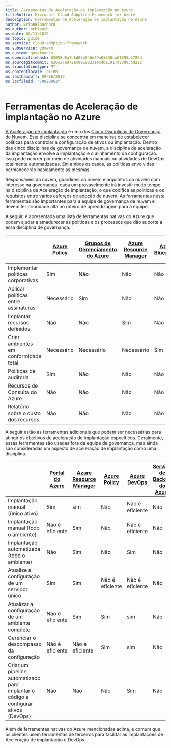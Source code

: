 ```yaml
---
title: Ferramentas de Aceleração de implantação no Azure
titleSuffix: Microsoft Cloud Adoption Framework for Azure
description: Ferramentas de Aceleração de implantação no Azure
author: BrianBlanchard
ms.author: brblanch
ms.date: 02/11/2019
ms.topic: guide
ms.service: cloud-adoption-framework
ms.subservice: govern
ms.custom: governance
ms.openlocfilehash: 62058d6a7d8d05b046e29a03650ca0f095a3789d
ms.sourcegitcommit: a26c27ed72ac89198231ec4b11917a20d03bd222
ms.translationtype: MT
ms.contentlocale: pt-BR
ms.lasthandoff: 09/06/2019
ms.locfileid: "70828962"
---
```

# <a name="deployment-acceleration-tools-in-azure"></a>Ferramentas de Aceleração de implantação no Azure

[A Aceleração de implantação](index.md) é uma das [Cinco Disciplinas de Governança de Nuvem](../governance-disciplines.md). Esta disciplina se concentra em maneiras de estabelecer políticas para controlar a configuração de ativos ou implantação. Dentro das cinco disciplinas de governança de nuvem, a disciplina de aceleração da implantação envolve a implantação e o alinhamento da configuração. Isso pode ocorrer por meio de atividades manuais ou atividades de DevOps totalmente automatizadas. Em ambos os casos, as políticas envolvidas permanecerão basicamente as mesmas.

Responsáveis da nuvem, guardiões da nuvem e arquitetos da nuvem com interesse na governança, cada um provavelmente irá investir muito tempo na disciplina de Aceleração de implantação, o que codifica as políticas e os requisitos entre vários esforços de adoção de nuvem. As ferramentas neste ferramentas são importantes para a equipe de governança de nuvem e devem ter prioridade alta no roteiro de aprendizagem para a equipe.

A seguir, é apresentada uma lista de ferramentas nativas do Azure que podem ajudar a amadurecer as políticas e os processos que dão suporte a essa disciplina de governança.

|  | [Azure Policy](/azure/governance/policy/overview) | [Grupos de Gerenciamento do Azure](/azure/governance/management-groups) | [Azure Resource Manager](/azure/azure-resource-manager/resource-group-overview) | [Azure Blueprints](/azure/governance/blueprints/overview) | [Grafo de recursos do Azure](/azure/governance/resource-graph/overview) | [Gerenciamento de Custos do Azure](/azure/cost-management) |
|---------|---------|---------|---------|---------|---------|---------|
|Implementar políticas corporativas     |Sim |Não  |Não  |Não | Não |Não |
|Aplicar políticas entre assinaturas     |Necessário |Sim  |Não  |Não | Não |Não |
|Implantar recursos definidos     |Não |Não  |Sim  |Não | Não |Não |
|Criar ambientes em conformidade total      |Necessário |Necessário  |Necessário  |Sim | Não |Não |
|Políticas de auditoria      |Sim |Não  |Não  |Não | Não |Não |
|Recursos de Consulta do Azure      |Não |Não  |Não  |Não |Sim |Não |
|Relatório sobre o custo dos recursos      |Não |Não  |Não  |Não |Não |Sim |

A seguir estão as ferramentas adicionais que podem ser necessárias para atingir os objetivos de aceleração de implantação específicos. Geralmente, essas ferramentas são usadas fora da equipe de governança, mas ainda são consideradas um aspecto de aceleração de implantação como uma disciplina.

|  | [Portal do Azure](https://azure.microsoft.com/features/azure-portal)  | [Azure Resource Manager](/azure/azure-resource-manager/resource-group-overview)  | [Azure Policy](/azure/governance/policy/overview) | [Azure DevOps](/azure/devops/index) | [Serviço de Backup do Azure](/azure/backup/backup-introduction-to-azure-backup) | [Azure Site Recovery](/azure/site-recovery/site-recovery-overview) |
|---------|---------|---------|---------|---------|---------|---------|
|Implantação manual (único ativo)     | Sim | sim  | Não  | Não é eficiente | Não | Sim |
|Implantação manual (todo o ambiente)     | Não é eficiente | Sim | Não  | Não é eficiente | Não | Sim |
|Implantação automatizada (todo o ambiente)     | Não  | Sim  | Não  | Sim  | Não | Sim |
|Atualize a configuração de um servidor único     | Sim | Sim | Não é eficiente | Não é eficiente | Não | Sim, durante a replicação |
|Atualizar a configuração de um ambiente completo     | Não é eficiente | Sim | Sim | sim  | Não | Sim, durante a replicação |
|Gerenciar o descompasso da configuração     | Não é eficiente | Não é eficiente | Sim  | sim  | Não | Sim, durante a replicação |
|Criar um pipeline automatizado para implantar o código e configurar ativos (DevOps)     | Não | Não | Não | Sim | Não | Não |

Além de ferramentas nativas do Azure mencionadas acima, é comum que os clientes usem ferramentas de terceiros para facilitar as implantações de Aceleração de implantação e DevOps.
